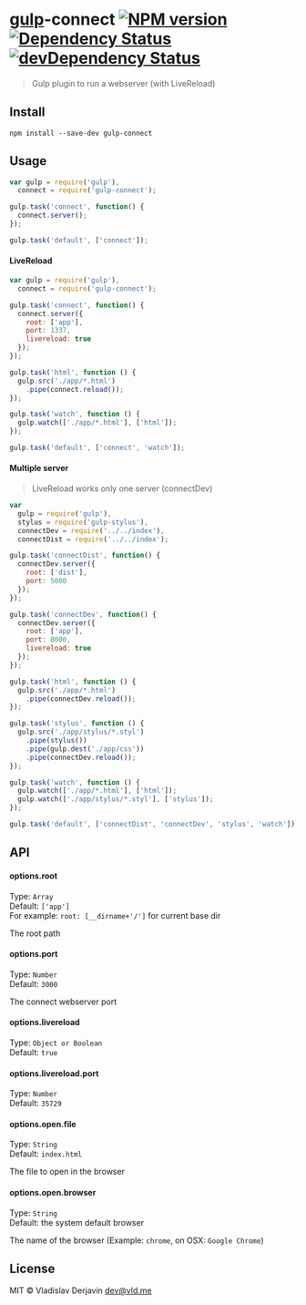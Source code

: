 [gulp](https://github.com/wearefractal/gulp)-connect [![NPM version](https://badge.fury.io/js/gulp-connect.png)](http://badge.fury.io/js/gulp-connect) [![Dependency Status](https://david-dm.org/avevlad/gulp-connect.png)](https://david-dm.org/avevlad/gulp-connect) [![devDependency Status](https://david-dm.org/avevlad/gulp-connect.png)](https://david-dm.org/avevlad/gulp-connect#info=devDependencies)
==================


> Gulp plugin to run a webserver (with LiveReload)

## Install

```
npm install --save-dev gulp-connect
```


## Usage

```js
var gulp = require('gulp'),
  connect = require('gulp-connect');

gulp.task('connect', function() {
  connect.server();
});

gulp.task('default', ['connect']);
```


#### LiveReload
```js
var gulp = require('gulp'),
  connect = require('gulp-connect');

gulp.task('connect', function() {
  connect.server({
    root: ['app'],
    port: 1337,
    livereload: true
  });
});

gulp.task('html', function () {
  gulp.src('./app/*.html')
    .pipe(connect.reload());
});

gulp.task('watch', function () {
  gulp.watch(['./app/*.html'], ['html']);
});

gulp.task('default', ['connect', 'watch']);
```

#### Multiple server

> LiveReload works only one server (connectDev)

```js
var
  gulp = require('gulp'),
  stylus = require('gulp-stylus'),
  connectDev = require('../../index'),
  connectDist = require('../../index');

gulp.task('connectDist', function() {
  connectDev.server({
    root: ['dist'],
    port: 5000
  });
});

gulp.task('connectDev', function() {
  connectDev.server({
    root: ['app'],
    port: 8000,
    livereload: true
  });
});

gulp.task('html', function () {
  gulp.src('./app/*.html')
    .pipe(connectDev.reload());
});

gulp.task('stylus', function () {
  gulp.src('./app/stylus/*.styl')
    .pipe(stylus())
    .pipe(gulp.dest('./app/css'))
    .pipe(connectDev.reload());
});

gulp.task('watch', function () {
  gulp.watch(['./app/*.html'], ['html']);
  gulp.watch(['./app/stylus/*.styl'], ['stylus']);
});

gulp.task('default', ['connectDist', 'connectDev', 'stylus', 'watch']);
```

## API

#### options.root

Type: `Array`  
Default: `['app']`  
For example: `root: [__dirname+'/']` for current base dir

The root path

#### options.port

Type: `Number`  
Default: `3000`

The connect webserver port

#### options.livereload

Type: `Object or Boolean`  
Default: `true`

#### options.livereload.port

Type: `Number`  
Default: `35729`

#### options.open.file

Type: `String`  
Default: `index.html`

The file to open in the browser

#### options.open.browser

Type: `String`  
Default: the system default browser

The name of the browser (Example: `chrome`, on OSX: `Google Chrome`)


## License

MIT © Vladislav Derjavin <dev@vld.me>
